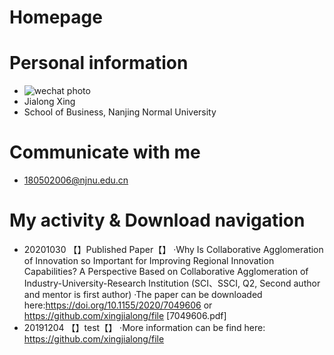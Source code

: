 # Homepage
# Personal information
- ![wechat photo](https://github.com/xingjialong/Homepage/blob/master/wechat-photo.jpg "wechat photo")
- Jialong Xing
- School of Business, Nanjing Normal University

# Communicate with me
- 180502006@njnu.edu.cn

# My activity & Download navigation
- 20201030 【】Published Paper【】
  ·Why Is Collaborative Agglomeration of Innovation so Important for Improving Regional Innovation Capabilities? A Perspective Based on Collaborative Agglomeration of Industry-University-Research Institution (SCI、SSCI, Q2, Second author and mentor is first author)
  ·The paper can be downloaded here:https://doi.org/10.1155/2020/7049606 or https://github.com/xingjialong/file [7049606.pdf]
- 20191204 【】test【】
  ·More information can be find here: https://github.com/xingjialong/file
